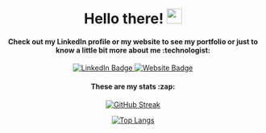 
<div id="header" align="center">

  <h1>
    Hello there!
    <img src="https://media.giphy.com/media/hvRJCLFzcasrR4ia7z/giphy.gif" width="30px"/>
  </h1>

  <h4>
    Check out my LinkedIn profile or my website to see my portfolio or just to know a little bit more about me :technologist:
  </h4>
  
  <div id="badges">  
    <a href="https://www.linkedin.com/in/carlos-segura-garcia/" target="_blank">
      <img src="https://img.shields.io/badge/LinkedIn-blue?style=for-the-badge&logo=linkedin&logoColor=white" alt="LinkedIn Badge"/>
    </a>
    <a href="https://carlosseguragarcia.com" target="_blank">
      <img src="https://img.shields.io/badge/My_website-red?style=for-the-badge&logo=javascript&logoColor=white" alt="Website Badge"/>
    </a>
  </div>
</div>



<div id="header" align="center">
  <h4>
    These are my stats :zap:
  </h4>
  
[![GitHub Streak](https://streak-stats.demolab.com?user=Lithos-hub&theme=great-gatsby)](https://git.io/streak-stats)

[![Top Langs](https://github-readme-stats.vercel.app/api/top-langs/?username=Lithos-hub&layout=compact&theme=great-gatsby)](https://github.com/anuraghazra/github-readme-stats)

</div>
